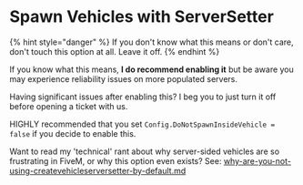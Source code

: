 # Spawn Vehicles with ServerSetter

{% hint style="danger" %}
If you don't know what this means or don't care, don't touch this option at all. Leave it off.
{% endhint %}

If you know what this means, **I do recommend enabling it** but be aware you may experience reliability issues on more populated servers.

Having significant issues after enabling this? I beg you to just turn it off before opening a ticket with us.

HIGHLY recommended that you set `Config.DoNotSpawnInsideVehicle = false` if you decide to enable this.

Want to read my 'technical' rant about why server-sided vehicles are so frustrating in FiveM, or why this option even exists? See: [why-are-you-not-using-createvehicleserversetter-by-default.md](why-are-you-not-using-createvehicleserversetter-by-default.md "mention")

